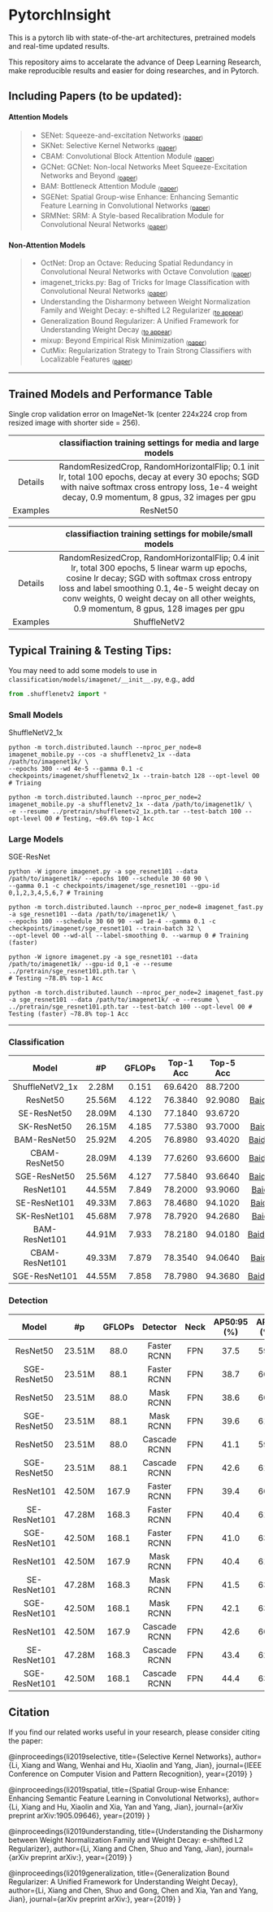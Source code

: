 # PytorchInsight

This is a pytorch lib with state-of-the-art architectures, pretrained models and real-time updated results.

This repository aims to accelarate the advance of Deep Learning Research, make reproducible results and easier for doing researches, and in Pytorch.

## Including Papers (to be updated):

#### Attention Models

> * SENet: Squeeze-and-excitation Networks <sub>([paper](https://arxiv.org/pdf/1709.01507.pdf))</sub>
> * SKNet: Selective Kernel Networks <sub>([paper](https://arxiv.org/pdf/1903.06586.pdf))</sub>
> * CBAM: Convolutional Block Attention Module <sub>([paper](https://arxiv.org/pdf/1807.06521.pdf))</sub>
> * GCNet: GCNet: Non-local Networks Meet Squeeze-Excitation Networks and Beyond <sub>([paper](https://arxiv.org/pdf/1904.11492.pdf))</sub>
> * BAM: Bottleneck Attention Module <sub>([paper](https://arxiv.org/pdf/1807.06514v1.pdf))</sub>
> * SGENet: Spatial Group-wise Enhance: Enhancing Semantic Feature Learning in Convolutional Networks <sub>([paper](https://arxiv.org/pdf/1905.09646.pdf))</sub>
> * SRMNet: SRM: A Style-based Recalibration Module for Convolutional Neural Networks <sub>([paper](https://arxiv.org/pdf/1903.10829.pdf))</sub>

#### Non-Attention Models

> * OctNet: Drop an Octave: Reducing Spatial Redundancy in Convolutional Neural Networks with Octave Convolution <sub>([paper](https://arxiv.org/pdf/1904.05049.pdf))</sub>
> * imagenet_tricks.py: Bag of Tricks for Image Classification with Convolutional Neural Networks <sub>([paper](https://arxiv.org/pdf/1812.01187.pdf))</sub>
> * Understanding the Disharmony between Weight Normalization Family and Weight Decay: e-shifted L2 Regularizer <sub>([to appear]()) 
> * Generalization Bound Regularizer: A Unified Framework for Understanding Weight Decay <sub>([to appear]())
> * mixup: Beyond Empirical Risk Minimization <sub>([paper](https://arxiv.org/pdf/1710.09412.pdf))
> * CutMix: Regularization Strategy to Train Strong Classifiers with Localizable Features <sub>([paper](https://arxiv.org/pdf/1905.04899.pdf))

----------------------------------------------------

## Trained Models and Performance Table
Single crop validation error on ImageNet-1k (center 224x224 crop from resized image with shorter side = 256). 

||classifiaction training settings for media and large models|
|:-:|:-:|
|Details|RandomResizedCrop, RandomHorizontalFlip; 0.1 init lr, total 100 epochs, decay at every 30 epochs; SGD with naive softmax cross entropy loss, 1e-4 weight decay, 0.9 momentum, 8 gpus, 32 images per gpu|
|Examples| ResNet50 |

||classifiaction training settings for mobile/small models|
|:-:|:-:|
|Details|RandomResizedCrop, RandomHorizontalFlip; 0.4 init lr, total 300 epochs, 5 linear warm up epochs, cosine lr decay; SGD with softmax cross entropy loss and label smoothing 0.1, 4e-5 weight decay on conv weights, 0 weight decay on all other weights, 0.9 momentum, 8 gpus, 128 images per gpu|
|Examples| ShuffleNetV2|

## Typical Training & Testing Tips:
You may need to add some models to use in `classification/models/imagenet/__init__.py`, e.g., add 
```python
from .shufflenetv2 import *
```

### Small Models 
ShuffleNetV2_1x
```
python -m torch.distributed.launch --nproc_per_node=8 imagenet_mobile.py --cos -a shufflenetv2_1x --data /path/to/imagenet1k/ \
--epochs 300 --wd 4e-5 --gamma 0.1 -c checkpoints/imagenet/shufflenetv2_1x --train-batch 128 --opt-level O0 # Triaing

python -m torch.distributed.launch --nproc_per_node=2 imagenet_mobile.py -a shufflenetv2_1x --data /path/to/imagenet1k/ \
-e --resume ../pretrain/shufflenetv2_1x.pth.tar --test-batch 100 --opt-level O0 # Testing, ~69.6% top-1 Acc
```
### Large Models
SGE-ResNet
```
python -W ignore imagenet.py -a sge_resnet101 --data /path/to/imagenet1k/ --epochs 100 --schedule 30 60 90 \
--gamma 0.1 -c checkpoints/imagenet/sge_resnet101 --gpu-id 0,1,2,3,4,5,6,7 # Training

python -m torch.distributed.launch --nproc_per_node=8 imagenet_fast.py -a sge_resnet101 --data /path/to/imagenet1k/ \ 
--epochs 100 --schedule 30 60 90 --wd 1e-4 --gamma 0.1 -c checkpoints/imagenet/sge_resnet101 --train-batch 32 \ 
--opt-level O0 --wd-all --label-smoothing 0. --warmup 0 # Training (faster) 
```
```
python -W ignore imagenet.py -a sge_resnet101 --data /path/to/imagenet1k/ --gpu-id 0,1 -e --resume ../pretrain/sge_resnet101.pth.tar \
# Testing ~78.8% top-1 Acc

python -m torch.distributed.launch --nproc_per_node=2 imagenet_fast.py -a sge_resnet101 --data /path/to/imagenet1k/ -e --resume \
../pretrain/sge_resnet101.pth.tar --test-batch 100 --opt-level O0 # Testing (faster) ~78.8% top-1 Acc
```

--------------------------------------------------------

### Classification
| Model |#P | GFLOPs | Top-1 Acc | Top-5 Acc | Download | log |
|:-:|:-:|:-:|:-:|:-:|:-:|:-:|
|ShuffleNetV2_1x|2.28M|0.151|69.6420|88.7200|[GoogleDrive](https://drive.google.com/file/d/1pRMFnUnDRgXyVo1Gj-MaCb07aeAAhSQo/view?usp=sharing)|[shufflenetv2_1x.log](https://github.com/implus/PytorchInsight/blob/master/pretrain_log/shufflenetv2_1x.log.txt)|
|ResNet50       |25.56M|4.122|76.3840|92.9080|[BaiduDrive(zuvx)](https://pan.baidu.com/s/1gwvuaqlRT9Sl4rDI9SWn_Q)[GoogleDrive](https://drive.google.com/file/d/1ijUOmyDCSQTU9JaNwOu4_fs1cBXHnHPF/view?usp=sharing)|[old_resnet50.log](https://github.com/implus/PytorchInsight/blob/master/pretrain_log/old_resnet50.log.txt)|
|SE-ResNet50    |28.09M|4.130|77.1840|93.6720||| 
|SK-ResNet50    |26.15M|4.185|77.5380|93.7000|[BaiduDrive(tfwn)](https://pan.baidu.com/s/1Lx5CNUeRQXOSWjzTlcO2HQ)[GoogleDrive](https://drive.google.com/file/d/1DGYWPeKc7dyJ9i-zPJcPPa2engExPOnJ/view?usp=sharing)|[sk_resnet50.log](https://github.com/implus/PytorchInsight/blob/master/pretrain_log/sk_resnet50.log.txt)|
|BAM-ResNet50   |25.92M|4.205|76.8980|93.4020|[BaiduDrive(z0h3)](https://pan.baidu.com/s/1ijPyAbUNQjlo_BcfDpM9Mg)[GoogleDrive](https://drive.google.com/file/d/1K5iAUAIF_yRyC2pIiA65F8Ig0x4NzOqk/view?usp=sharing)|[bam_resnet50.log](https://github.com/implus/PytorchInsight/blob/master/pretrain_log/bam_resnet50.log.txt)|
|CBAM-ResNet50  |28.09M|4.139|77.6260|93.6600|[BaiduDrive(bram)](https://pan.baidu.com/s/1xSwUg9LiuHfmGGq8nQs4Ug)[GoogleDrive](https://drive.google.com/open?id=1Q5gIKPARrZzDbCPZHpuj9tqXs06c2YZN)|[cbam_resnet50.log](https://github.com/implus/PytorchInsight/blob/master/pretrain_log/cbam_resnet50.log.txt)|
|SGE-ResNet50   |25.56M|4.127|77.5840|93.6640|[BaiduDrive(gxo9)](https://pan.baidu.com/s/11bb2XBGkTqIoOunaSXOOTg)[GoogleDrive](https://drive.google.com/open?id=13HPCjrEle6aFbiCo8Afkr2jJssdNwdRn)|[sge_resnet50.log](https://github.com/implus/PytorchInsight/blob/master/pretrain_log/sge_resnet50.log.txt)|
|ResNet101      |44.55M|7.849|78.2000|93.9060|[BaiduDrive(js5t)](https://pan.baidu.com/s/1gjPo1OQ2DFnJCU1qq39v-g)[GoogleDrive](https://drive.google.com/file/d/1125qwL4psGqJWrPDtSoxfBRLPMAnRzx4/view?usp=sharing)|[old_resnet101.log](https://github.com/implus/PytorchInsight/blob/master/pretrain_log/old_resnet101.log.txt)|
|SE-ResNet101   |49.33M|7.863|78.4680|94.1020|[BaiduDrive(j2ox)](https://pan.baidu.com/s/1GSvSAlQKFH_tSw1NO88MlA)[GoogleDrive](https://drive.google.com/file/d/1MOGkkqs6v_LCgO6baGDmcFYbuOkwZjK9/view?usp=sharing)|[se_resnet101.log](https://github.com/implus/PytorchInsight/blob/master/pretrain_log/se_resnet101.log.txt)|
|SK-ResNet101   |45.68M|7.978|78.7920|94.2680|[BaiduDrive(boii)](https://pan.baidu.com/s/1O1giKnrp3MVXZnlrndv8rg)[GoogleDrive](https://drive.google.com/file/d/1WB7HXx-cvUIxFRe-M61XZIzUN0a3nsbF/view?usp=sharing)|[sk_resnet101.log](https://github.com/implus/PytorchInsight/blob/master/pretrain_log/sk_resnet101.log.txt)|
|BAM-ResNet101  |44.91M|7.933|78.2180|94.0180|[BaiduDrive(4bw6)](https://pan.baidu.com/s/19bC9AxHt6lxdJEa2CxE-Zw)[GoogleDrive](https://drive.google.com/open?id=15EUQ6aAoXzPm1YeAH4ZqnF3orEr0dB8f)|[bam_resnet101.log](https://github.com/implus/PytorchInsight/blob/master/pretrain_log/cbam_resnet101.log.txt)|
|CBAM-ResNet101 |49.33M|7.879|78.3540|94.0640|[BaiduDrive(syj3)](https://pan.baidu.com/s/19rcXp5IOOTB0HbxmY-NgUw)[GoogleDrive](https://drive.google.com/file/d/1UHLt3C59M1fRta6i9iLsj-RvIbKusgQN/view?usp=sharing)|[cbam_resnet101.log](https://github.com/implus/PytorchInsight/blob/master/pretrain_log/cbam_resnet101.log.txt)|
|SGE-ResNet101  |44.55M|7.858|78.7980|94.3680|[BaiduDrive(wqn6)](https://pan.baidu.com/s/1X_qZbmC1G2qqdzbIx6C0cQ)[GoogleDrive](https://drive.google.com/file/d/1ihu0NVvVJZEv0zj49izapn4V0FhwxCh6/view?usp=sharing)|[sge_resnet101.log](https://github.com/implus/PytorchInsight/blob/master/pretrain_log/sge_resnet101.log.txt)|

### Detection
| Model | #p | GFLOPs | Detector | Neck |  AP50:95 (%) | AP50 (%) | AP75 (%) | Download | 
|:-:|:-:|:-:|:-:|:-:|:-:|:-:|:-:|:-:|
| ResNet50      | 23.51M | 88.0  | Faster RCNN  | FPN | 37.5 | 59.1 | 40.6 | [GoogleDrive]() |
| SGE-ResNet50  | 23.51M | 88.1  | Faster RCNN  | FPN | 38.7 | 60.8 | 41.7 | [GoogleDrive]() |
| ResNet50      | 23.51M | 88.0  | Mask RCNN    | FPN | 38.6 | 60.0 | 41.9 | [GoogleDrive]() |
| SGE-ResNet50  | 23.51M | 88.1  | Mask RCNN    | FPN | 39.6 | 61.5 | 42.9 | [GoogleDrive]() |
| ResNet50      | 23.51M | 88.0  | Cascade RCNN | FPN | 41.1 | 59.3 | 44.8 | [GoogleDrive]() |
| SGE-ResNet50  | 23.51M | 88.1  | Cascade RCNN | FPN | 42.6 | 61.4 | 46.2 | [GoogleDrive]() |
| ResNet101     | 42.50M | 167.9 | Faster RCNN  | FPN | 39.4 | 60.7 | 43.0 | [GoogleDrive](https://drive.google.com/file/d/1R4RGAp0PlZ8eQr6KNk7tvP8XLvKuYI-p/view?usp=sharing) |
| SE-ResNet101  | 47.28M | 168.3 | Faster RCNN  | FPN | 40.4 | 61.9 | 44.2 | [GoogleDrive](https://drive.google.com/file/d/14BHVJ_grTJXUvKCUsH9PwR-n5U7pussJ/view?usp=sharing) |
| SGE-ResNet101 | 42.50M | 168.1 | Faster RCNN  | FPN | 41.0 | 63.0 | 44.3 | [GoogleDrive](https://drive.google.com/file/d/1TY-n2bKvOIXQ4sj8VHwzQn0cCYUDHA13/view?usp=sharing) |
| ResNet101     | 42.50M | 167.9 | Mask RCNN    | FPN | 40.4 | 61.6 | 44.2 | [GoogleDrive](https://drive.google.com/file/d/1bSXAVo25dUq56BU9rmQgBK7cpx_Cn2lY/view?usp=sharing) |
| SE-ResNet101  | 47.28M | 168.3 | Mask RCNN    | FPN | 41.5 | 63.0 | 45.3 | [GoogleDrive](https://drive.google.com/file/d/1BV4WGgmUjU5oDfiH46FH-7iunkaEyjNv/view?usp=sharing) |
| SGE-ResNet101 | 42.50M | 168.1 | Mask RCNN    | FPN | 42.1 | 63.7 | 46.1 | [GoogleDrive](https://drive.google.com/file/d/1sGMhVJcsm922c-pjbny12kwVRf0v0Hfa/view?usp=sharing) |
| ResNet101     | 42.50M | 167.9 | Cascade RCNN | FPN | 42.6 | 60.9 | 46.4 | [GoogleDrive](https://drive.google.com/file/d/1_scOlE4MWAZWdSk3vVCYDTpy9OEVEsvN/view?usp=sharing) |
| SE-ResNet101  | 47.28M | 168.3 | Cascade RCNN | FPN | 43.4 | 62.2 | 47.2 | [GoogleDrive](https://drive.google.com/file/d/1rKHXxSgJmCAG9oO3V_8oUBgo0WKdOaXA/view?usp=sharing) |
| SGE-ResNet101 | 42.50M | 168.1 | Cascade RCNN | FPN | 44.4 | 63.2 | 48.4 | [GoogleDrive](https://drive.google.com/file/d/1rXII_efJwI7suttG0q6HojQ_aeIhiiYX/view?usp=sharing) |


## Citation

If you find our related works useful in your research, please consider citing the paper:
    
@inproceedings{li2019selective,
  title={Selective Kernel Networks},
  author={Li, Xiang and Wang, Wenhai and Hu, Xiaolin and Yang, Jian},
  journal={IEEE Conference on Computer Vision and Pattern Recognition},
  year={2019}
}

@inproceedings{li2019spatial,
  title={Spatial Group-wise Enhance: Enhancing Semantic Feature Learning in Convolutional Networks},
  author={Li, Xiang and Hu, Xiaolin and Xia, Yan and Yang, Jian},
  journal={arXiv preprint arXiv:1905.09646},
  year={2019}
}

@inproceedings{li2019understanding,
  title={Understanding the Disharmony between Weight Normalization Family and Weight Decay: e-shifted L2 Regularizer},
  author={Li, Xiang and Chen, Shuo and Yang, Jian},
  journal={arXiv preprint arXiv:},
  year={2019}
}

@inproceedings{li2019generalization,
  title={Generalization Bound Regularizer: A Unified Framework for Understanding Weight Decay},
  author={Li, Xiang and Chen, Shuo and Gong, Chen and Xia, Yan and Yang, Jian},
  journal={arXiv preprint arXiv:},
  year={2019}
}






